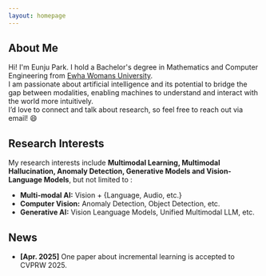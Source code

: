 ```yaml
---
layout: homepage
---
```


## About Me

Hi! I'm Eunju Park. I hold a Bachelor's degree in Mathematics and Computer Engineering from [Ewha Womans University](https://www.ewha.ac.kr/ewha/index.do).
<br>I am passionate about artificial intelligence and its potential to bridge the gap between modalities, enabling machines to understand and interact with the world more intuitively.
<br>I’d love to connect and talk about research, so feel free to reach out via email! 😄

## Research Interests

 My research interests include <Strong>Multimodal Learning, Multimodal Hallucination, Anomaly Detection, Generative Models and Vision-Language Models</Strong>, but not limited to :
- **Multi-modal AI:** Vision + {Language, Audio, etc.} 
- **Computer Vision:** Anomaly Detection, Object Detection, etc.
- **Generative AI:** Vision Leanguage Models, Unified Multimodal LLM, etc.

## News

- **[Apr. 2025]** One paper about incremental learning is accepted to CVPRW 2025.
